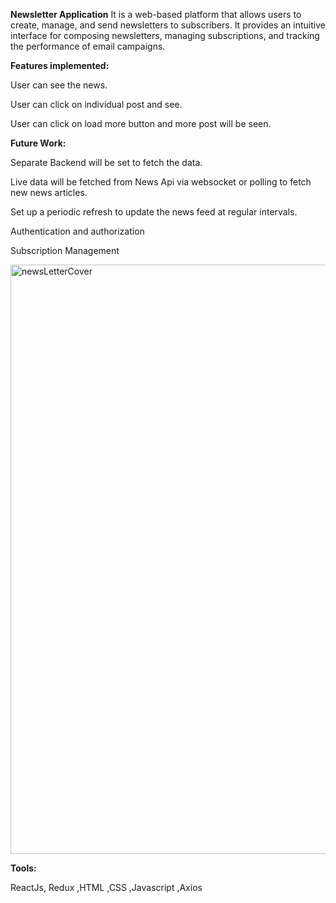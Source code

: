 **Newsletter Application**
It is a web-based platform that allows users to create, manage, and send newsletters to subscribers. It provides an intuitive interface for composing newsletters, managing subscriptions, and tracking the performance of email campaigns.

**Features implemented:**

User can see the news.

User can click on individual post and see.

User can click on load more button and more post will be seen.

**Future Work:**

Separate Backend will be set to fetch the data.

Live data will be fetched from News Api via websocket  or polling to fetch new news articles.

Set up a periodic refresh to update the news feed at regular intervals.

Authentication and authorization 

Subscription Management




<img width="943" alt="newsLetterCover" src="https://github.com/sakshisingh301/DailyNewsApp/assets/65009101/1f7b21a2-bcdc-4405-b426-3ee774c8f6d5">

**Tools:**

ReactJs, Redux ,HTML ,CSS ,Javascript ,Axios
